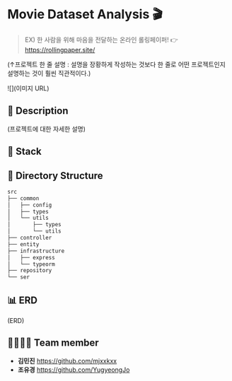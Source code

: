 
# Movie Dataset Analysis 🎬

> EX) 한 사람을 위해 마음을 전달하는 온라인 롤링페이퍼! 👉 https://rollingpaper.site/

(↑프로젝트 한 줄 설명 : 설명을 장황하게 작성하는 것보다 한 줄로 어떤 프로젝트인지 설명하는 것이 훨씬 직관적이다.)

![](이미지 URL)

## 📖 Description
(프로젝트에 대한 자세한 설명)

## 🔧 Stack

## 📂 Directory Structure

```markdown
src
├── common
│   ├── config
│   ├── types
│   └── utils
│       ├── types
│       └── utils
├── controller
├── entity
├── infrastructure
│   ├── express
│   └── typeorm
├── repository
└── ser
```

## 📊 ERD
(ERD)
![]()

## 👨‍👩‍👧‍👦 Team member
*  **김민진** https://github.com/mjxxkxx
*  **조유경** https://github.com/YugyeongJo
